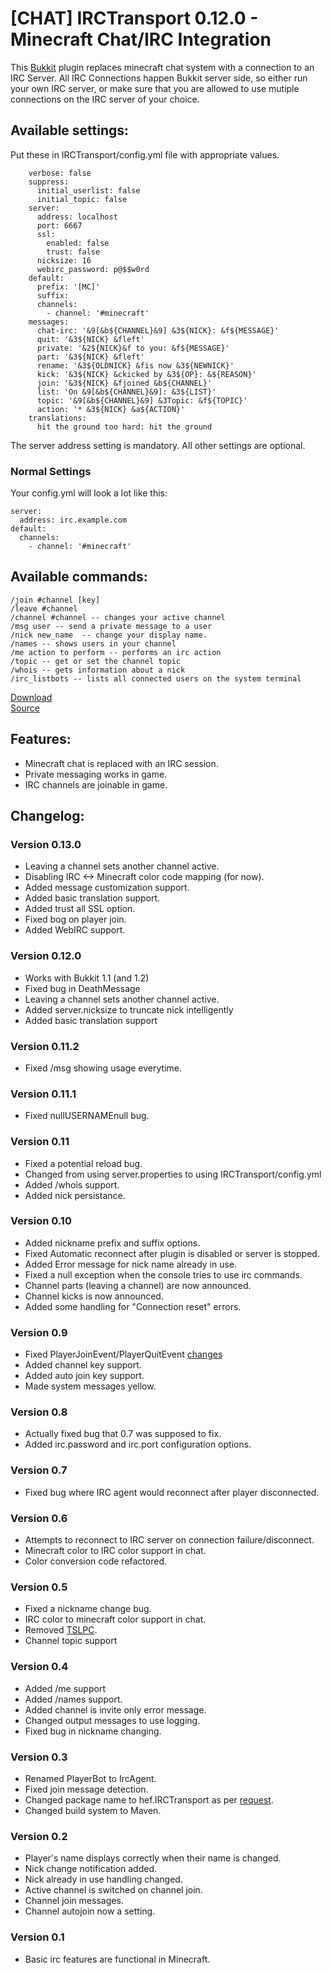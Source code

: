 [CHAT] IRCTransport 0.12.0 - Minecraft Chat/IRC Integration
===========================================================

This [Bukkit](http://bukkit.org/) plugin replaces minecraft chat system with a connection to an IRC Server.  All IRC Connections happen Bukkit server side, so either run your own IRC server, or make sure that you are allowed to use mutiple connections on the IRC server of your choice.

Available settings:
-------------------
Put these in IRCTransport/config.yml file with appropriate values.


		verbose: false
		suppress:
		  initial_userlist: false
		  initial_topic: false
		server:
		  address: localhost
		  port: 6667
		  ssl:
			enabled: false
			trust: false
		  nicksize: 16
          webirc_password: p@$$w0rd
		default:
		  prefix: '[MC]'
		  suffix: 
		  channels:
			- channel: '#minecraft'
		messages:
          chat-irc: '&9[&b${CHANNEL}&9] &3${NICK}: &f${MESSAGE}'
          quit: '&3${NICK} &fleft'
          private: '&2${NICK}&f to you: &f${MESSAGE}'
          part: '&3${NICK} &fleft'
          rename: '&3${OLDNICK} &fis now &3${NEWNICK}'
          kick: '&3${NICK} &ckicked by &3${OP}: &${REASON}'
          join: '&3${NICK} &fjoined &b${CHANNEL}'
          list: 'On &9[&b${CHANNEL}&9]: &3${LIST}'
          topic: '&9[&b${CHANNEL}&9] &3Topic: &f${TOPIC}'
          action: '* &3${NICK} &a${ACTION}'
        translations:
          hit the ground too hard: hit the ground

The server address setting is mandatory.  All other settings are optional.

### Normal Settings
Your config.yml will look a lot like this:

    server:
      address: irc.example.com
    default:
      channels:
        - channel: '#minecraft' 

Available commands:
-------------------
    /join #channel [key]
    /leave #channel
    /channel #channel -- changes your active channel
    /msg user -- send a private message to a user
    /nick new_name  -- change your display name.
    /names -- shows users in your channel
    /me action to perform -- performs an irc action
    /topic -- get or set the channel topic
    /whois -- gets information about a nick
	/irc_listbots -- lists all connected users on the system terminal

[Download](https://github.com/downloads/hef/IRCTransport/IRCTransport-0.12.0.jar)  
[Source](https://github.com/hef/IRCTransport)

Features:
---------
  * Minecraft chat is replaced with an IRC session.
  * Private messaging works in game.
  * IRC channels are joinable in game.

Changelog:
----------

### Version 0.13.0
  * Leaving a channel sets another channel active.
  * Disabling IRC <-> Minecraft color code mapping (for now).
  * Added message customization support.
  * Added basic translation support.
  * Added trust all SSL option.
  * Fixed bog on player join.
  * Added WebIRC support.

### Version 0.12.0
  * Works with Bukkit 1.1 (and 1.2)
  * Fixed bug in DeathMessage
  * Leaving a channel sets another channel active.
  * Added server.nicksize to truncate nick intelligently
  * Added basic translation support
 
### Version 0.11.2
  * Fixed /msg showing usage everytime.

### Version 0.11.1
  * Fixed nullUSERNAMEnull bug.

### Version 0.11
  * Fixed a potential reload bug.
  * Changed from using server.properties to using IRCTransport/config.yml
  * Added /whois support.
  * Added nick persistance.

### Version 0.10
  * Added nickname prefix and suffix options.
  * Fixed Automatic reconnect after plugin is disabled or server is stopped.
  * Added Error message for nick name already in use.
  * Fixed a null exception when the console tries to use irc commands.
  * Channel parts (leaving a channel) are now announced.
  * Channel kicks is now announced.
  * Added some handling for "Connection reset" errors.

### Version 0.9
  * Fixed PlayerJoinEvent/PlayerQuitEvent [changes](http://forums.bukkit.org/threads/oops-i-broke-your-plugins.599/#post-156352)
  * Added channel key support.
  * Added auto join key support.
  * Made system messages yellow.

### Version 0.8
  * Actually fixed bug that 0.7 was supposed to fix.
  * Added irc.password and irc.port configuration options. 

### Version 0.7
  * Fixed bug where IRC agent would reconnect after player disconnected.

### Version 0.6
  * Attempts to reconnect to IRC server on connection failure/disconnect.
  * Minecraft color to IRC color support in chat.
  * Color conversion code refactored.

### Version 0.5
  * Fixed a nickname change bug.
  * IRC color to minecraft color support in chat.
  * Removed [TSLPC](http://forums.bukkit.org/threads/oops-i-broke-your-plugins.599/#post-70677).
  * Channel topic support

### Version 0.4
  * Added /me support
  * Added /names support.
  * Added channel is invite only error message.
  * Changed output messages to use logging.
  * Fixed bug in nickname changing.

### Version 0.3
  * Renamed PlayerBot to IrcAgent.
  * Fixed join message detection.
  * Changed package name to hef.IRCTransport as per [request](http://forums.bukkit.org/threads/on-namespaces-please-do-not-use-bukkit-in-your-plugins.3732/).
  * Changed build system to Maven.

### Version 0.2
  * Player's name displays correctly when their name is changed.
  * Nick change notification added.
  * Nick already in use handling changed.
  * Active channel is switched on channel join.
  * Channel join messages.
  * Channel autojoin now a setting.

### Version 0.1
  * Basic irc features are functional in Minecraft.
